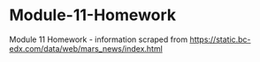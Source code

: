 # Module-11-Homework

Module 11 Homework - information scraped from https://static.bc-edx.com/data/web/mars_news/index.html
